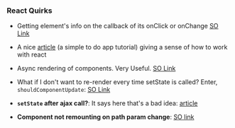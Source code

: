 ### React Quirks

- Getting element's info on the callback of its onClick or onChange [SO Link](http://stackoverflow.com/a/20383295/3248247)
- A nice [article](https://www.kirupa.com/react/simple_todo_app_react.htm) (a simple to do app tutorial) giving a sense of how to work with react
- Async rendering of components. Very Useful. [SO Link](http://stackoverflow.com/questions/27192621/reactjs-async-rendering-of-components)
- What if I don't want to re-render every time setState is called? Enter, `shouldComponentUpdate`: [SO Link](http://stackoverflow.com/a/24719289/3248247)



- __`setState` after ajax call?__: It says here that's a bad idea: [article](https://hashnode.com/post/why-is-it-a-bad-idea-to-call-setstate-immediately-after-componentdidmount-in-react-cim5vz8kn01flek53aqa22mby)
- __Component not remounting on path param change__: [SO link](http://stackoverflow.com/questions/32261441/component-does-not-remount-when-route-parameters-change)
